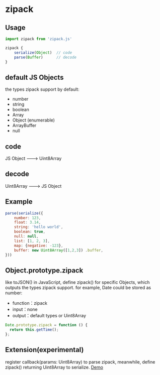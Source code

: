 # zipack

## Usage

```JavaScript
import zipack from 'zipack.js'

zipack {
    serialize(Object)  // code
    parse(Buffer)      // decode
}
```

## default JS Objects

the types zipack support by default:

- number
- string
- boolean
- Array
- Object (enumerable)
- ArrayBuffer
- null

## code

JS Object ---> Uint8Array

## decode

Uint8Array ---> JS Object

## Example

```javascript
parse(serialize({
    number: 123,
    float: 3.14,
    string: 'hello world',
    boolean: true,
    null: null,
    list: [1, 2, 3],
    map: {negative: -123},
    buffer: new Uint8Array([1,2,3]) .buffer,
}))
```

## Object.prototype.zipack

like toJSON() in JavaScript, define zipack() for specific Objects, which outputs the types zipack support.
for example, Date could be stored as number:

- function：zipack
- input：none
- output：default types or Uint8Array

```javascript
Date.prototype.zipack = function () {
  return this.getTime();
};

```

## Extension(experimental)

register callback(params: Uint8Array) to parse zipack, meanwhile, define zipack() returning Uint8Array to serialize. [Demo](./extend_demo.js)
